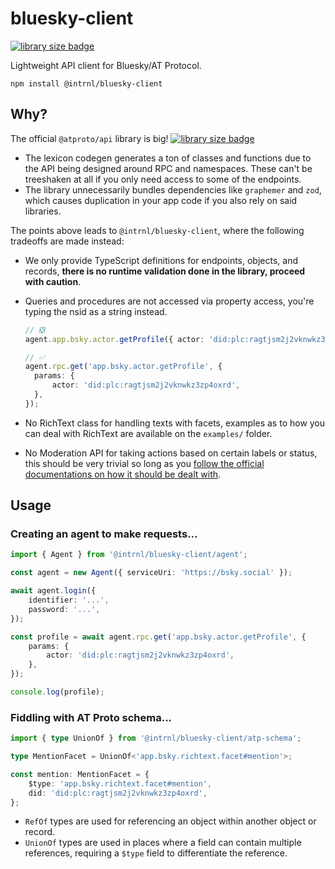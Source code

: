 # bluesky-client

[![library size badge](https://deno.bundlejs.com/badge?q=@intrnl/bluesky-client@latest/agent)](https://bundlejs.com/?q=@intrnl/bluesky-client@latest/agent)

Lightweight API client for Bluesky/AT Protocol.

```
npm install @intrnl/bluesky-client
```

## Why?

The official `@atproto/api` library is big! [![library size badge](https://deno.bundlejs.com/badge?q=@atproto/api@latest)](https://bundlejs.com/?q=@atproto/api@latest)

- The lexicon codegen generates a ton of classes and functions due to the API being designed around RPC and namespaces. These can't be treeshaken at all if you only need access to some of the endpoints.
- The library unnecessarily bundles dependencies like `graphemer` and `zod`, which causes duplication in your app code if you also rely on said libraries.

The points above leads to `@intrnl/bluesky-client`, where the following tradeoffs are made instead:

- We only provide TypeScript definitions for endpoints, objects, and records, **there is no runtime validation done in the library, proceed with caution**.
- Queries and procedures are not accessed via property access, you're typing the nsid as a string instead.

  ```typescript
  // ❎️
  agent.app.bsky.actor.getProfile({ actor: 'did:plc:ragtjsm2j2vknwkz3zp4oxrd' });

  // ✅️
  agent.rpc.get('app.bsky.actor.getProfile', {
  	params: {
  		actor: 'did:plc:ragtjsm2j2vknwkz3zp4oxrd',
  	},
  });
  ```

- No RichText class for handling texts with facets, examples as to how you can deal with RichText are available on the `examples/` folder.
- No Moderation API for taking actions based on certain labels or status, this should be very trivial so long as you [follow the official documentations on how it should be dealt with](https://github.com/bluesky-social/atproto/blob/main/packages/api/docs/moderation.md).

## Usage

### Creating an agent to make requests...

```ts
import { Agent } from '@intrnl/bluesky-client/agent';

const agent = new Agent({ serviceUri: 'https://bsky.social' });

await agent.login({
	identifier: '...',
	password: '...',
});

const profile = await agent.rpc.get('app.bsky.actor.getProfile', {
	params: {
		actor: 'did:plc:ragtjsm2j2vknwkz3zp4oxrd',
	},
});

console.log(profile);
```

### Fiddling with AT Proto schema...

```ts
import { type UnionOf } from '@intrnl/bluesky-client/atp-schema';

type MentionFacet = UnionOf<'app.bsky.richtext.facet#mention'>;

const mention: MentionFacet = {
	$type: 'app.bsky.richtext.facet#mention',
	did: 'did:plc:ragtjsm2j2vknwkz3zp4oxrd',
};
```

- `RefOf` types are used for referencing an object within another object or record.
- `UnionOf` types are used in places where a field can contain multiple references, requiring a `$type` field to differentiate the reference.
